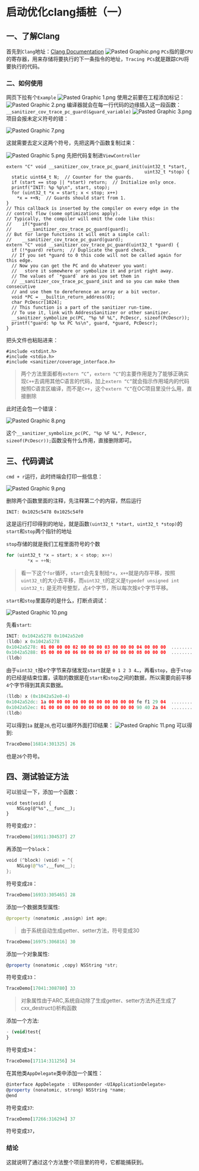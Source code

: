 # 启动优化clang插桩（一）
## 一、了解Clang
首先到`Clang`地址：[Clang Documentation](https://clang.llvm.org/docs/SanitizerCoverage.html)
![Pasted Graphic.png](https://p3-juejin.byteimg.com/tos-cn-i-k3u1fbpfcp/8c5dadc110d946209c56c90ba7a3e82d~tplv-k3u1fbpfcp-watermark.image?)
`PCs`指的是`CPU`的寄存器，用来存储将要执行的下一条指令的地址，`Tracing PCs`就是跟踪`CPU`将要执行的代码。
### 二、如何使用
网页下拉有个`Example`
![Pasted Graphic 1.png](https://p6-juejin.byteimg.com/tos-cn-i-k3u1fbpfcp/2932eb4b8fd44337bb1be594a1f99be0~tplv-k3u1fbpfcp-watermark.image?)
使用之前要在工程添加标记：
![Pasted Graphic 2.png](https://p1-juejin.byteimg.com/tos-cn-i-k3u1fbpfcp/833fa08caca54cfd9157843ac634fb4d~tplv-k3u1fbpfcp-watermark.image?)
编译器就会在每一行代码的边缘插入这一段函数：`__sanitizer_cov_trace_pc_guard(&guard_variable)`
![Pasted Graphic 3.png](https://p3-juejin.byteimg.com/tos-cn-i-k3u1fbpfcp/67049669f0e94c3b9c9b082ea3f9aab2~tplv-k3u1fbpfcp-watermark.image?)
项目会报未定义符号的错：

![Pasted Graphic 7.png](https://p9-juejin.byteimg.com/tos-cn-i-k3u1fbpfcp/26d2a4c11f9c42c2a584be702287ef73~tplv-k3u1fbpfcp-watermark.image?)

这就需要去定义这两个符号，先把这两个函数复制过来：

![Pasted Graphic 5.png](https://p1-juejin.byteimg.com/tos-cn-i-k3u1fbpfcp/b15b2cbaa22d49c788228fe7598b86f4~tplv-k3u1fbpfcp-watermark.image?)
先把代码复制进`ViewController`

```
extern "C" void __sanitizer_cov_trace_pc_guard_init(uint32_t *start,
                                                    uint32_t *stop) {
  static uint64_t N;  // Counter for the guards.
  if (start == stop || *start) return;  // Initialize only once.
  printf("INIT: %p %p\n", start, stop);
  for (uint32_t *x = start; x < stop; x++)
    *x = ++N;  // Guards should start from 1.
}
// This callback is inserted by the compiler on every edge in the
// control flow (some optimizations apply).
// Typically, the compiler will emit the code like this:
//    if(*guard)
//      __sanitizer_cov_trace_pc_guard(guard);
// But for large functions it will emit a simple call:
//    __sanitizer_cov_trace_pc_guard(guard);
extern "C" void __sanitizer_cov_trace_pc_guard(uint32_t *guard) {
  if (!*guard) return;  // Duplicate the guard check.
  // If you set *guard to 0 this code will not be called again for this edge.
  // Now you can get the PC and do whatever you want:
  //   store it somewhere or symbolize it and print right away.
  // The values of `*guard` are as you set them in
  // __sanitizer_cov_trace_pc_guard_init and so you can make them consecutive
  // and use them to dereference an array or a bit vector.
  void *PC = __builtin_return_address(0);
  char PcDescr[1024];
  // This function is a part of the sanitizer run-time.
  // To use it, link with AddressSanitizer or other sanitizer.
  __sanitizer_symbolize_pc(PC, "%p %F %L", PcDescr, sizeof(PcDescr));
  printf("guard: %p %x PC %s\n", guard, *guard, PcDescr);
}
```
把头文件也粘贴进来：

```
#include <stdint.h>
#include <stdio.h>
#include <sanitizer/coverage_interface.h>
```
>两个方法里面都有`extern “C”`，`extern “C”`的主要作用是为了能够正确实现`C++`去调用其他C语言的代码，加上`extern “C”`就会指示作用域内的代码按照C语言区编译，而不是`C++`，这个`extern “C”`在OC项目里没什么用，直接删除

此时还会包一个错误：

![Pasted Graphic 8.png](https://p3-juejin.byteimg.com/tos-cn-i-k3u1fbpfcp/7e725a6bca3241b9b5ee29aec732e6cf~tplv-k3u1fbpfcp-watermark.image?)

这个`__sanitizer_symbolize_pc(PC, "%p %F %L", PcDescr, sizeof(PcDescr));`函数没有什么作用，直接删除即可。

## 三、代码调试

`cmd + r`运行，此时终端会打印一些信息：

![Pasted Graphic 9.png](https://p1-juejin.byteimg.com/tos-cn-i-k3u1fbpfcp/3d704c92bc7c46feb2ab947beb3eee06~tplv-k3u1fbpfcp-watermark.image?)

删除两个函数里面的注释，先注释第二个的内容，然后运行

`INIT: 0x1025c5478 0x1025c54f0`

这是运行打印得到的地址，就是函数`(uint32_t *start, uint32_t *stop)`的`start`和`stop`两个指针的地址

`stop`存储的就是我们工程里面符号的个数

```swift
for (uint32_t *x = start; x < stop; x++)
        *x = ++N;
```
>看一下这个`for`循环，`start`会先复制给`*x`，`x++`就是内存平移，按照`uint32_t`的大小去平移，而`uint32_t`的定义是`typedef unsigned int uint32_t;` 是无符号整型，占`4`个字节，所以每次按`4`个字节平移。

`start`和`stop`里面存的是什么，打断点调试：

![Pasted Graphic 10.png](https://p9-juejin.byteimg.com/tos-cn-i-k3u1fbpfcp/f8cf089089be4138aea87766babdb83e~tplv-k3u1fbpfcp-watermark.image?)

先看`start`:

```swift
INIT: 0x1042a5278 0x1042a52e0
(lldb) x 0x1042a5278
0x1042a5278: 01 00 00 00 02 00 00 00 03 00 00 00 04 00 00 00  ................
0x1042a5288: 05 00 00 00 06 00 00 00 07 00 00 00 08 00 00 00  ................
(lldb)
```
由于`uint32_t`按`4`个字节来存储发现`start`就是 `0 1 2 3 4…`，再看`stop`，由于`stop`的已经是结束位置，读取的数据是在`start`和`stop`之间的数据，所以需要向前平移`4`个字节得到其真实数据。

```swift
(lldb) x (0x1042a52e0-4)
0x1042a52dc: 1a 00 00 00 00 00 00 00 00 00 00 00 fe f1 29 04  ..............).
0x1042a52ec: 01 00 00 00 00 00 00 00 00 00 00 00 90 40 2a 04  .............@*.
(lldb)
```
可以得到`1a` 就是`26`,也可以循环外面打印结果：
![Pasted Graphic 11.png](https://p3-juejin.byteimg.com/tos-cn-i-k3u1fbpfcp/11104bfef4ed47339b7506c1c5b37840~tplv-k3u1fbpfcp-watermark.image?)
可以得到:
```swift
TraceDemo[16814:301325] 26
```
也是`26`个符号。
## 四、测试验证方法
可以验证一下，添加一个函数：
```
void test(void) {
    NSLog(@"%s",__func__);
}
```
符号变成`27`：
```swift
TraceDemo[16911:304537] 27
```
再添加一个`block`：
```swift
void (^block) (void) = ^{
    NSLog(@"%s",__func__);
};
```
符号变成`28`：
```swift
TraceDemo[16933:305465] 28
```
添加一个数据类型属性:
```swift
@property (nonatomic ,assign) int age;
```
>由于系统自动生成getter、setter方法，符号变成30
```swift
TraceDemo[16975:306816] 30
```
添加一个对象属性:

```js
@property (nonatomic ,copy) NSString *str;
```
符号变成`33`：

```js
TraceDemo[17041:308780] 33
```
>对象属性由于ARC,系统自动除了生成getter、setter方法外还生成了cxx_destruct()析构函数

添加一个方法:

```js
- (void)test{
}
```
符号变成`34`：

```js
TraceDemo[17114:311256] 34
```
在其他类`AppDelegate`类中添加一个属性：

```js
@interface AppDelegate : UIResponder <UIApplicationDelegate>
@property (nonatomic, strong) NSString *name;
@end
```
符号变成`37`:

```js
TraceDemo[17266:316294] 37
```
符号变成`37`，

### 结论
这就说明了通过这个方法整个项目里的符号，它都能捕获到。




